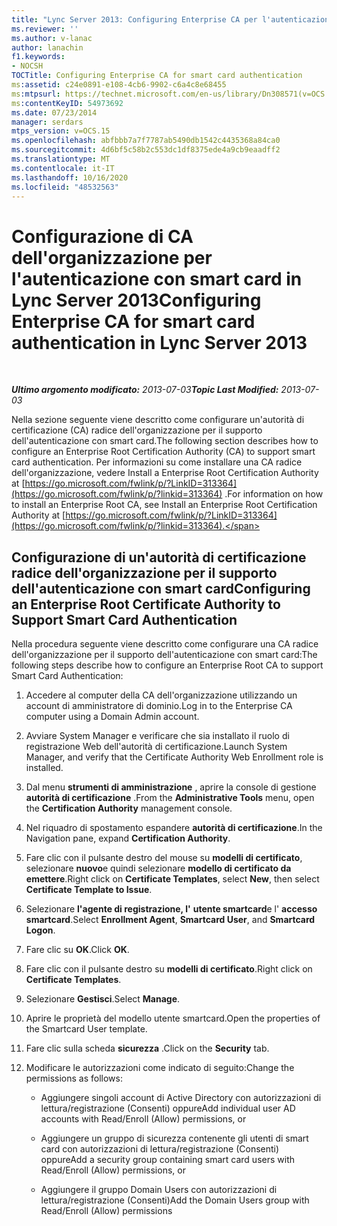 ```yaml
---
title: "Lync Server 2013: Configuring Enterprise CA per l'autenticazione con smart card"
ms.reviewer: ''
ms.author: v-lanac
author: lanachin
f1.keywords:
- NOCSH
TOCTitle: Configuring Enterprise CA for smart card authentication
ms:assetid: c24e0891-e108-4cb6-9902-c6a4c8e68455
ms:mtpsurl: https://technet.microsoft.com/en-us/library/Dn308571(v=OCS.15)
ms:contentKeyID: 54973692
ms.date: 07/23/2014
manager: serdars
mtps_version: v=OCS.15
ms.openlocfilehash: abfbbb7a7f7787ab5490db1542c4435368a84ca0
ms.sourcegitcommit: 4d6bf5c58b2c553dc1df8375ede4a9cb9eaadff2
ms.translationtype: MT
ms.contentlocale: it-IT
ms.lasthandoff: 10/16/2020
ms.locfileid: "48532563"
---
```

# <a name="configuring-enterprise-ca-for-smart-card-authentication-in-lync-server-2013"></a><span data-ttu-id="7fd2a-102">Configurazione di CA dell'organizzazione per l'autenticazione con smart card in Lync Server 2013</span><span class="sxs-lookup"><span data-stu-id="7fd2a-102">Configuring Enterprise CA for smart card authentication in Lync Server 2013</span></span>

<div data-xmlns="http://www.w3.org/1999/xhtml">

<div class="topic" data-xmlns="http://www.w3.org/1999/xhtml" data-msxsl="urn:schemas-microsoft-com:xslt" data-cs="https://msdn.microsoft.com/">

<div data-asp="https://msdn2.microsoft.com/asp">



</div>

<div id="mainSection">

<div id="mainBody">

<span> </span>

<span data-ttu-id="7fd2a-103">_**Ultimo argomento modificato:** 2013-07-03_</span><span class="sxs-lookup"><span data-stu-id="7fd2a-103">_**Topic Last Modified:** 2013-07-03_</span></span>

<span data-ttu-id="7fd2a-104">Nella sezione seguente viene descritto come configurare un'autorità di certificazione (CA) radice dell'organizzazione per il supporto dell'autenticazione con smart card.</span><span class="sxs-lookup"><span data-stu-id="7fd2a-104">The following section describes how to configure an Enterprise Root Certification Authority (CA) to support smart card authentication.</span></span> <span data-ttu-id="7fd2a-105">Per informazioni su come installare una CA radice dell'organizzazione, vedere Install a Enterprise Root Certification Authority at [https://go.microsoft.com/fwlink/p/?LinkID=313364](https://go.microsoft.com/fwlink/p/?linkid=313364) .</span><span class="sxs-lookup"><span data-stu-id="7fd2a-105">For information on how to install an Enterprise Root CA, see Install an Enterprise Root Certification Authority at [https://go.microsoft.com/fwlink/p/?LinkID=313364](https://go.microsoft.com/fwlink/p/?linkid=313364).</span></span>

<div>

## <a name="configuring-an-enterprise-root-certificate-authority-to-support-smart-card-authentication"></a><span data-ttu-id="7fd2a-106">Configurazione di un'autorità di certificazione radice dell'organizzazione per il supporto dell'autenticazione con smart card</span><span class="sxs-lookup"><span data-stu-id="7fd2a-106">Configuring an Enterprise Root Certificate Authority to Support Smart Card Authentication</span></span>

<span data-ttu-id="7fd2a-107">Nella procedura seguente viene descritto come configurare una CA radice dell'organizzazione per il supporto dell'autenticazione con smart card:</span><span class="sxs-lookup"><span data-stu-id="7fd2a-107">The following steps describe how to configure an Enterprise Root CA to support Smart Card Authentication:</span></span>

1.  <span data-ttu-id="7fd2a-108">Accedere al computer della CA dell'organizzazione utilizzando un account di amministratore di dominio.</span><span class="sxs-lookup"><span data-stu-id="7fd2a-108">Log in to the Enterprise CA computer using a Domain Admin account.</span></span>

2.  <span data-ttu-id="7fd2a-109">Avviare System Manager e verificare che sia installato il ruolo di registrazione Web dell'autorità di certificazione.</span><span class="sxs-lookup"><span data-stu-id="7fd2a-109">Launch System Manager, and verify that the Certificate Authority Web Enrollment role is installed.</span></span>

3.  <span data-ttu-id="7fd2a-110">Dal menu **strumenti di amministrazione** , aprire la console di gestione **autorità di certificazione** .</span><span class="sxs-lookup"><span data-stu-id="7fd2a-110">From the **Administrative Tools** menu, open the **Certification Authority** management console.</span></span>

4.  <span data-ttu-id="7fd2a-111">Nel riquadro di spostamento espandere **autorità di certificazione**.</span><span class="sxs-lookup"><span data-stu-id="7fd2a-111">In the Navigation pane, expand **Certification Authority**.</span></span>

5.  <span data-ttu-id="7fd2a-112">Fare clic con il pulsante destro del mouse su **modelli di certificato**, selezionare **nuovo**e quindi selezionare **modello di certificato da emettere**.</span><span class="sxs-lookup"><span data-stu-id="7fd2a-112">Right click on **Certificate Templates**, select **New**, then select **Certificate Template to Issue**.</span></span>

6.  <span data-ttu-id="7fd2a-113">Selezionare **l'agente di registrazione, l'** **utente smartcard**e l' **accesso smartcard**.</span><span class="sxs-lookup"><span data-stu-id="7fd2a-113">Select **Enrollment Agent**, **Smartcard User**, and **Smartcard Logon**.</span></span>

7.  <span data-ttu-id="7fd2a-114">Fare clic su **OK**.</span><span class="sxs-lookup"><span data-stu-id="7fd2a-114">Click **OK**.</span></span>

8.  <span data-ttu-id="7fd2a-115">Fare clic con il pulsante destro su **modelli di certificato**.</span><span class="sxs-lookup"><span data-stu-id="7fd2a-115">Right click on **Certificate Templates**.</span></span>

9.  <span data-ttu-id="7fd2a-116">Selezionare **Gestisci**.</span><span class="sxs-lookup"><span data-stu-id="7fd2a-116">Select **Manage**.</span></span>

10. <span data-ttu-id="7fd2a-117">Aprire le proprietà del modello utente smartcard.</span><span class="sxs-lookup"><span data-stu-id="7fd2a-117">Open the properties of the Smartcard User template.</span></span>

11. <span data-ttu-id="7fd2a-118">Fare clic sulla scheda **sicurezza** .</span><span class="sxs-lookup"><span data-stu-id="7fd2a-118">Click on the **Security** tab.</span></span>

12. <span data-ttu-id="7fd2a-119">Modificare le autorizzazioni come indicato di seguito:</span><span class="sxs-lookup"><span data-stu-id="7fd2a-119">Change the permissions as follows:</span></span>
    
      - <span data-ttu-id="7fd2a-120">Aggiungere singoli account di Active Directory con autorizzazioni di lettura/registrazione (Consenti) oppure</span><span class="sxs-lookup"><span data-stu-id="7fd2a-120">Add individual user AD accounts with Read/Enroll (Allow) permissions, or</span></span>
    
      - <span data-ttu-id="7fd2a-121">Aggiungere un gruppo di sicurezza contenente gli utenti di smart card con autorizzazioni di lettura/registrazione (Consenti) oppure</span><span class="sxs-lookup"><span data-stu-id="7fd2a-121">Add a security group containing smart card users with Read/Enroll (Allow) permissions, or</span></span>
    
      - <span data-ttu-id="7fd2a-122">Aggiungere il gruppo Domain Users con autorizzazioni di lettura/registrazione (Consenti)</span><span class="sxs-lookup"><span data-stu-id="7fd2a-122">Add the Domain Users group with Read/Enroll (Allow) permissions</span></span>

</div>

</div>

<span> </span>

</div>

</div>

</div>

